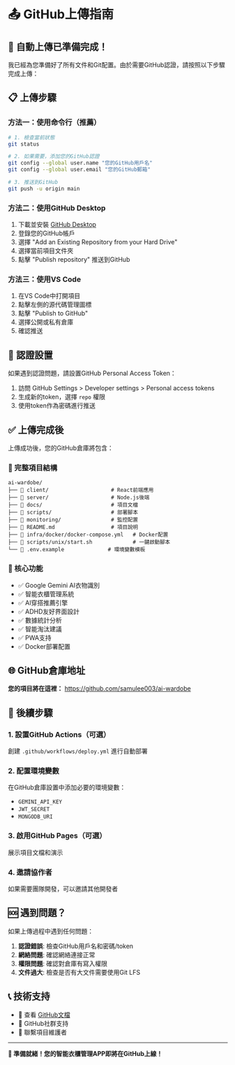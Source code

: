 # 📤 GitHub上傳指南

## 🚀 自動上傳已準備完成！

我已經為您準備好了所有文件和Git配置。由於需要GitHub認證，請按照以下步驟完成上傳：

## 📋 上傳步驟

### 方法一：使用命令行（推薦）

```bash
# 1. 檢查當前狀態
git status

# 2. 如果需要，添加您的GitHub認證
git config --global user.name "您的GitHub用戶名"
git config --global user.email "您的GitHub郵箱"

# 3. 推送到GitHub
git push -u origin main
```

### 方法二：使用GitHub Desktop

1. 下載並安裝 [GitHub Desktop](https://desktop.github.com/)
2. 登錄您的GitHub帳戶
3. 選擇 "Add an Existing Repository from your Hard Drive"
4. 選擇當前項目文件夾
5. 點擊 "Publish repository" 推送到GitHub

### 方法三：使用VS Code

1. 在VS Code中打開項目
2. 點擊左側的源代碼管理圖標
3. 點擊 "Publish to GitHub"
4. 選擇公開或私有倉庫
5. 確認推送

## 🔐 認證設置

如果遇到認證問題，請設置GitHub Personal Access Token：

1. 訪問 GitHub Settings > Developer settings > Personal access tokens
2. 生成新的token，選擇 `repo` 權限
3. 使用token作為密碼進行推送

## ✅ 上傳完成後

上傳成功後，您的GitHub倉庫將包含：

### 📁 完整項目結構
```
ai-wardobe/
├── 📁 client/                    # React前端應用
├── 📁 server/                    # Node.js後端
├── 📁 docs/                      # 項目文檔
├── 📁 scripts/                   # 部署腳本
├── 📁 monitoring/                # 監控配置
├── 📄 README.md                  # 項目說明
├── 📄 infra/docker/docker-compose.yml   # Docker配置
├── 📄 scripts/unix/start.sh             # 一鍵啟動腳本
└── 📄 .env.example              # 環境變數模板
```

### 🎯 核心功能
- ✅ Google Gemini AI衣物識別
- ✅ 智能衣櫃管理系統
- ✅ AI穿搭推薦引擎
- ✅ ADHD友好界面設計
- ✅ 數據統計分析
- ✅ 智能淘汰建議
- ✅ PWA支持
- ✅ Docker部署配置

## 🌐 GitHub倉庫地址

**您的項目將在這裡：**
https://github.com/samulee003/ai-wardobe

## 🚀 後續步驟

### 1. 設置GitHub Actions（可選）
創建 `.github/workflows/deploy.yml` 進行自動部署

### 2. 配置環境變數
在GitHub倉庫設置中添加必要的環境變數：
- `GEMINI_API_KEY`
- `JWT_SECRET`
- `MONGODB_URI`

### 3. 啟用GitHub Pages（可選）
展示項目文檔和演示

### 4. 邀請協作者
如果需要團隊開發，可以邀請其他開發者

## 🆘 遇到問題？

如果上傳過程中遇到任何問題：

1. **認證錯誤**: 檢查GitHub用戶名和密碼/token
2. **網絡問題**: 確認網絡連接正常
3. **權限問題**: 確認對倉庫有寫入權限
4. **文件過大**: 檢查是否有大文件需要使用Git LFS

## 📞 技術支持

- 📖 查看 [GitHub文檔](https://docs.github.com/)
- 💬 GitHub社群支持
- 📧 聯繫項目維護者

---

**🎉 準備就緒！您的智能衣櫃管理APP即將在GitHub上線！**